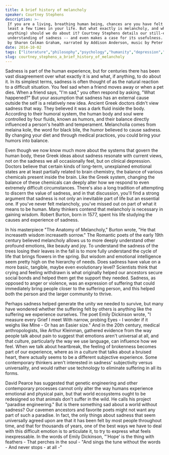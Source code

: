 ```yaml
---
title: A brief history of melancholy
speaker: Courtney Stephens
description: >-
 If you are a living, breathing human being, chances are you have felt sad at
 least a few times in your life. But what exactly is melancholy, and what (if
 anything) should we do about it? Courtney Stephens details our still-evolving
 understanding of sadness -- and even makes a case for its usefulness. [Directed
 by Sharon Colman Graham, narrated by Addison Anderson, music by Peter Gosling].
date: 2014-10-02
tags: ["literature","philosophy","psychology","humanity","depression","brain","public-health","mental-health","animation","human-body","health","teded"]
slug: courtney_stephens_a_brief_history_of_melancholy
---
```


Sadness is part of the human experience, but for centuries there has been vast
disagreement over what exactly it is and what, if anything, to do about it. In its
simplest terms, sadness is often thought of as the natural reaction to a difficult
situation. You feel sad when a friend moves away or when a pet dies. When a friend says,
"I'm sad," you often respond by asking, "What happened?" But your assumption that sadness
has an external cause outside the self is a relatively new idea. Ancient Greek doctors
didn't view sadness that way. They believed it was a dark fluid inside the body. According
to their humoral system, the human body and soul were controlled by four fluids, known as
humors, and their balance directly influenced a person's health and temperament.
Melancholia comes from melaina kole, the word for black bile, the humor believed to cause
sadness. By changing your diet and through medical practices, you could bring your humors
into balance.

Even though we now know much more about the systems that govern the human body, these
Greek ideas about sadness resonate with current views, not on the sadness we all
occasionally feel, but on clinical depression. Doctors believe that certain kinds of
long-term, unexplained emotional states are at least partially related to brain chemistry,
the balance of various chemicals present inside the brain. Like the Greek system,
changing the balance of these chemicals can deeply alter how we respond to even extremely
difficult circumstances. There's also a long tradition of attempting to discern the value
of sadness, and in that discussion, you'll find a strong argument that sadness is not only
an inevitable part of life but an essential one. If you've never felt melancholy, you've
missed out on part of what it means to be human. Many thinkers contend that melancholy is
necessary in gaining wisdom. Robert Burton, born in 1577, spent his life studying the
causes and experience of sadness.

In his masterpiece "The Anatomy of Melancholy," Burton wrote, "He that increaseth wisdom
increaseth sorrow." The Romantic poets of the early 19th century believed melancholy
allows us to more deeply understand other profound emotions, like beauty and joy. To
understand the sadness of the trees losing their leaves in the fall is to more fully
understand the cycle of life that brings flowers in the spring. But wisdom and emotional
intelligence seem pretty high on the hierarchy of needs. Does sadness have value on a more
basic, tangible, maybe even evolutionary level? Scientists think that crying and feeling
withdrawn is what originally helped our ancestors secure social bonds and helped them get
the support they needed. Sadness, as opposed to anger or violence, was an expression of
suffering that could immediately bring people closer to the suffering person, and this
helped both the person and the larger community to thrive.

Perhaps sadness helped generate the unity we needed to survive, but many have wondered
whether the suffering felt by others is anything like the suffering we experience
ourselves. The poet Emily Dickinson wrote, "I measure every Grief I meet With narrow,
probing Eyes - I wonder if it weighs like MIne - Or has an Easier size." And in the 20th
century, medical anthropologists, like Arthur Kleinman, gathered evidence from the way
people talk about pain to suggest that emotions aren't universal at all, and that culture,
particularly the way we use language, can influence how we feel. When we talk about
heartbreak, the feeling of brokenness becomes part of our experience, where as in a
culture that talks about a bruised heart, there actually seems to be a different
subjective experience. Some contemporary thinkers aren't interested in sadness'
subjectivity versus universality, and would rather use technology to eliminate suffering
in all its forms.

David Pearce has suggested that genetic engineering and other contemporary processes
cannot only alter the way humans experience emotional and physical pain, but that world
ecosystems ought to be redesigned so that animals don't suffer in the wild. He calls his
project "paradise engineering." But is there something sad about a world without sadness?
Our cavemen ancestors and favorite poets might not want any part of such a paradise. In
fact, the only things about sadness that seem universally agreed upon are that it has been
felt by most people throughout time, and that for thousands of years, one of the best ways
we have to deal with this difficult emotion is to articulate it, to try to express what
feels inexpressable. In the words of Emily Dickinson, "'Hope' is the thing with feathers -
That perches in the soul - "And sings the tune without the words - And never stops - at
all -"

<!--
ad_duration=0
event="TED-Ed"
external_start_time=0
intro_duration=0
is_subtitle_required="False"
is_talk_featured="False"
language="en"
language_swap="False"
native_language="en"
number_of_related_talks=6
number_of_speakers=1
number_of_subtitled_videos=0
number_of_tags=12
number_of_talk_download_languages=27
number_of_talk_more_resources=0
number_of_talk_recommendations=0
number_of_talks_take_actions=0
post_ad_duration=0
published_timestamp="2019-04-01 18:35:27"
recording_date="2014-10-02"
speaker_is_published=0
speaker_name="Courtney Stephens"
talk_name="A brief history of melancholy"
talks_tags=["literature","philosophy","psychology","humanity","depression","brain","public-health","mental-health","animation","human-body","health","teded"]
url_photo_talk="https://s3.amazonaws.com/talkstar-photos/uploads/70bd4e2d-b9bc-4c23-99c7-557667f14231/143_melancholy.jpg"
url_webpage="https://www.ted.com/talks/courtney_stephens_a_brief_history_of_melancholy"
video_type_name="TED-Ed Original"
-->